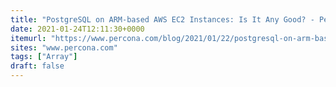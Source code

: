 ```yaml
---
title: "PostgreSQL on ARM-based AWS EC2 Instances: Is It Any Good? - Percona Database Performance Blog"
date: 2021-01-24T12:11:30+0000
itemurl: "https://www.percona.com/blog/2021/01/22/postgresql-on-arm-based-aws-ec2-instances-is-it-any-good/"
sites: "www.percona.com"
tags: ["Array"]
draft: false
---
```

